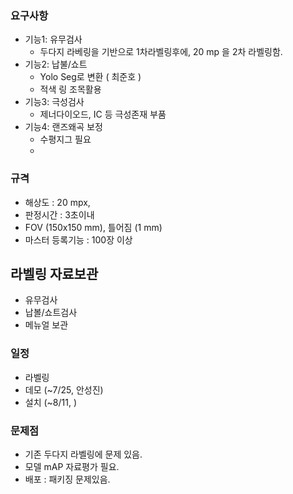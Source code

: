 ### 요구사항
* 기능1: 유무검사
    * 두다지 라베링을 기반으로 1차라벨링후에, 20 mp 을 2차 라벨링함.
* 기능2: 납불/쇼트
    * Yolo Seg로 변환 ( 최준호 )
    * 적색 링 조목활용
* 기능3: 극성검사
    * 제너다이오드, IC 등 극성존재 부품
* 기능4: 랜즈왜곡 보정
    * 수평지그 필요
    * 

### 규격
* 해상도   : 20 mpx, 
* 판정시간 : 3초이내
* FOV (150x150 mm), 틀어짐 (1 mm)
* 마스터 등록기능 : 100장 이상

## 라벨링 자료보관
* 유무검사
* 납볼/쇼트검사
* 메뉴얼 보관

### 일정
* 라벨링
* 데모 (~7/25, 안성진)
* 설치 (~8/11, ) 


### 문제점
* 기존 두다지 라벨링에 문제 있음.
* 모델 mAP 자료평가 필요.
* 배포 : 패키징 문제있음.
